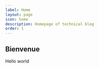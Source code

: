 ```yaml
---
label: Home
layout: page
icon: home
description: Homepage of technical blog
order: 1
---
```


## Bienvenue

Hello world